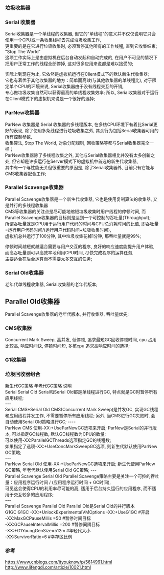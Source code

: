 ### 垃圾收集器  

### Serial 收集器  
Serial收集器是一个单线程的收集器, 但它的"单线程"的意义并不仅仅说明它只会使用一个CPU或一条收集线程去完成垃圾收集工作,   
更重要的是在它进行垃圾收集时, 必须暂停其他所有的工作线程, 直到它收集结束;  "Stop The World"   
这项工作实际上是由虚拟机在后台自动发起和自动完成的, 在用户不可见的情况下把用户正常工作的线程全部停掉, 这对很多应用来说都是难以接受的;    

实际上到现在为止, 它依然是虚拟机运行在Client模式下的默认新生代收集器;   
它也有着优于其他收集器的地方：简单而高效(与其他收集器的单线程比), 对于限定单个CPU的环境来说, Serial收集器由于没有线程交互的开销,   
专心做垃圾收集自然可以获得最高的单线程收集效率;  所以, Serial收集器对于运行在Client模式下的虚拟机来说是一个很好的选择;   


### ParNew收集器  
ParNew 收集器是 Serial 收集器的多线程版本, 在多核CPU环境下有着比Serial更好的表现, 除了使用多条线程进行垃圾收集之外, 其余行为包括Serial收集器可用的所有控制参数,     
收集算法,  Stop The World,  对象分配规则,  回收策略等都与Serial收集器完全一样；    
ParNew收集器除了多线程收集之外, 其他与Serial收集器相比并没有太多创新之处, 但它却是许多运行在Server模式下的虚拟机中首选的新生代收集器,   
其中有一个与性能无关但很重要的原因是, 除了Serial收集器外, 目前只有它能与CMS收集器配合工作;    


### Parallel Scavenge收集器  
Parallel Scavenge收集器是一个新生代收集器, 它也是使用复制算法的收集器, 又是并行的多线程收集器  
CMS等收集器的关注点是尽可能地缩短垃圾收集时用户线程的停顿时间, 而Parallel Scavenge收集器的目标则是达到一个可控制的吞吐量(Throughput);    
所谓吞吐量就是CPU用于运行用户代码的时间与CPU总消耗时间的比值, 即吞吐量=运行用户代码时间/(运行用户代码时间+垃圾收集时间),   
虚拟机总共运行了100分钟, 其中垃圾收集花掉1分钟, 那吞吐量就是99%;   

停顿时间越短就越适合需要与用户交互的程序, 良好的响应速度能提升用户体验, 而高吞吐量则可以高效率地利用CPU时间, 尽快完成程序的运算任务,   
主要适合在后台运算而不需要太多交互的任务;     


### Serial Old收集器  
老年代单线程收集器, Serial收集器的老年代版本;  

## Parallel Old收集器  
Parallel Scavenge收集器的老年代版本, 并行收集器, 吞吐量优先;  

### CMS收集器  
Concurrent Mark Sweep, 高并发, 低停顿, 追求最短GC回收停顿时间, cpu 占用比较高, 响应时间快, 停顿时间短, 多核cpu 追求高响应时间的选择;  

### G1收集器  


### 垃圾回收器组合  
新生代GC策略	         年老代GC策略	                                                                                  说明    
       Serial	                          Serial Old	                          Serial和Serial Old都是单线程进行GC, 特点就是GC时暂停所有应用线程;   
                                                                                           ---    
       Serial	                    CMS+Serial Old	                      CMS(Concurrent Mark Sweep)是并发GC, 实现GC线程和应用线程并发工作, 不需要暂停所有应用线程; 
                                                                                              另外, 当CMS进行GC失败时, 会自动使用Serial Old策略进行GC; 
                                                                                           ----   
    ParNew                             CMS	                                  使用-XX:+UseParNewGC选项来开启; ParNew是Serial的并行版本, 可以指定GC线程数, 默认GC线程数为CPU的数量;     
                                                                                              可以使用-XX:ParallelGCThreads选项指定GC的线程数;   
                                                                                              如果指定了选项-XX:+UseConcMarkSweepGC选项, 则新生代默认使用ParNew GC策略;        
                                                                                          ---   
    ParNew                         Serial Old	                              使用-XX:+UseParNewGC选项来开启; 新生代使用ParNew GC策略, 年老代默认使用Serial Old GC策略; 
                                                                                          ---       
Parallel Scavenge           Serial Old	                              Parallel Scavenge策略主要是关注一个可控的吞吐量：应用程序运行时间 / (应用程序运行时间 + GC时间),   
                                                                                              可见这会使得CPU的利用率尽可能的高, 适用于后台持久运行的应用程序, 而不适用于交互较多的应用程序;   
                                                                                          ---   
Parallel Scavenge           Parallel Old	                              Parallel Old是Serial Old的并行版本  
     G1GC                            G1GC	                                  -XX:+UnlockExperimentalVMOptions -XX:+UseG1GC        #开启  
                                                                                          -XX:MaxGCPauseMillis =50                   #暂停时间目标  
                                                                                          -XX:GCPauseIntervalMillis =200          #暂停间隔目标  
                                                                                          -XX:+G1YoungGenSize=512m              #年轻代大小  
                                                                                          -XX:SurvivorRatio=6                                #幸存区比例                                                                                                 

                                                                                              
### 参考  
https://www.cnblogs.com/ityouknow/p/5614961.html  
http://www.lifengdi.com/article/10021.html  
